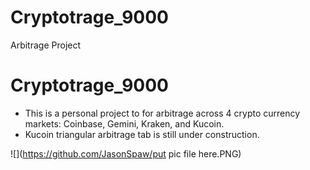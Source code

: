 # Cryptotrage_9000
Arbitrage Project

# Cryptotrage_9000

- This is a personal project to for arbitrage across 4 crypto currency markets: Coinbase, Gemini, Kraken, and Kucoin.
- Kucoin triangular arbitrage tab is still under construction.

![](https://github.com/JasonSpaw/put pic file here.PNG)
